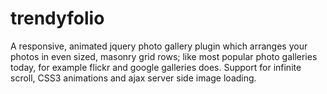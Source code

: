 # trendyfolio
A responsive, animated jquery photo gallery plugin which arranges your photos in even sized, masonry grid rows; like most popular photo galleries today, for example flickr and google galleries does. Support for infinite scroll, CSS3 animations and ajax server side image loading.
